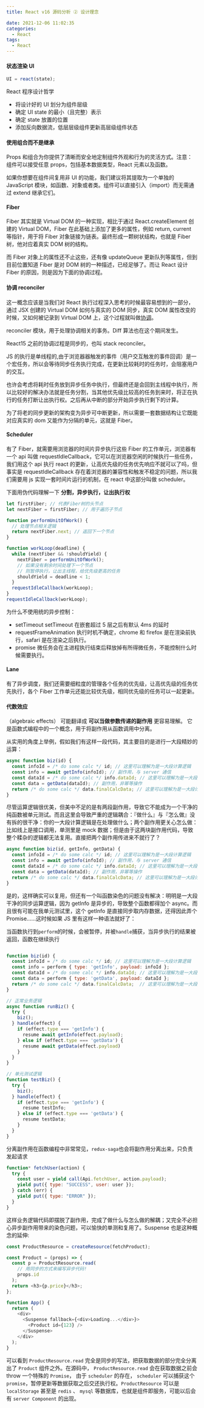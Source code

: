```yaml
---
title: React v16 源码分析 ② 设计理念

date: 2021-12-06 11:02:35
categories:
  - React
tags:
  - React
---
```


#### 状态渲染 UI

```javascript
UI = react(state);
```

React 程序设计哲学

- 将设计好的 UI 划分为组件层级
- 确定 UI state 的最小（且完整）表示
- 确定 state 放置的位置
- 添加反向数据流，低层层级组件更新高层级组件状态

#### 使用组合而不是继承

Props 和组合为你提供了清晰而安全地定制组件外观和行为的灵活方式。注意：组件可以接受任意 props，包括基本数据类型，React 元素以及函数。

如果你想要在组件间复用非 UI 的功能，我们建议将其提取为一个单独的 JavaScript 模块，如函数、对象或者类。组件可以直接引入（import）而无需通过 extend 继承它们。

#### Fiber

Fiber 其实就是 Virtual DOM 的一种实现，相比于通过 React.createElement 创建的 Virtual DOM，Fiber 在此基础上添加了更多的属性，例如 return, current 等指针，用于将 Fiber 对象链接为链表。最终形成一颗树状结构，也就是 Fiber 树，他对应着真实 DOM 树的结构。

而 Fiber 对象上的属性还不止这些，还有像 updateQueue 更新队列等属性，但到目前位置知道 Fiber 是对 DOM 树的一种描述，已经足够了。而让 React 设计 Fiber 的原因，则是因为下面的协调过程。

#### 协调 reconciler

这一概念应该是当我们对 React 执行过程深入思考的时候最容易想到的一部分，通过 JSX 创建的 Virtual DOM 如何与真实的 DOM 同步，真实 DOM 属性改变的时候，又如何被记录到 Virtual DOM 上，这个过程就叫做[协调](https://zh-hans.reactjs.org/docs/reconciliation.html)。

reconciler 模块，用于处理协调相关的事务。Diff 算法也在这个期间发生。

React15 之前的协调过程是同步的，也叫 stack reconciler。

JS 的执行是单线程的,由于浏览器器触发的事件（用户交互触发的事件回调）是一个宏任务，所以会等待同步任务执行完成，在更新比较耗时的任务时，会阻塞用户的交互。

也许会考虑将耗时任务放到异步任务中执行，但最终还是会回到主线程中执行，所以比较好的解决办法就是任务分割，当其他优先级比较高的任务到来时，将正在执行的任务打断让出执行权。之后再从中断的部分开始异步执行剩下的计算。

为了将老的同步更新的架构变为异步可中断更新，所以需要一套数据结构让它既能对应真实的 dom 又能作为分隔的单元，这就是 Fiber。

#### Scheduler

有了 Fiber，就需要用浏览器的时间片异步执行这些 Fiber 的工作单元，浏览器有一个 api 叫做 requestIdleCallback，它可以在浏览器空闲的时候执行一些任务，我们用这个 api 执行 react 的更新，让高优先级的任务优先响应不就可以了吗，但事实是 requestIdleCallback 存在着浏览器的兼容性和触发不稳定的问题，所以我们需要用 js 实现一套时间片运行的机制，在 react 中这部分叫做 scheduler。

下面用伪代码理解一下 **分割，异步执行，让出执行权**

```javascript
let firstFiber; // 代表Fiber树的头节点
let nextFiber = firstFiber; // 用于遍历子节点

function performUnitOfWork() {
  // 处理节点相关逻辑
  return nextFiber.next; // 返回下一个节点
}

function workLoop(deadline) {
  while (nextFiber && !shouldYield) {
    nextFiber = performUnitOfWork();
    // 如果没有剩余时间处理下一个节点
    // 则暂停执行，让出主线程，给优先级更高的任务
    shouldYield = deadline < 1;
  }
  requestIdleCallback(workLoop);
}
requestIdleCallback(workLoop);
```

为什么不使用统的异步控制：

- setTimeout setTimeout 在嵌套超过 5 层之后有默认 4ms 的延时
- requestFrameAnimation 执行时机不确定，chrome 和 firefox 是在渲染前执行，safari 是在渲染之后执行。
- promise 微任务会在主进程执行结束后释放掉有所得微任务，不能控制什么时候需要执行。

#### Lane

有了异步调度，我们还需要细粒度的管理各个任务的优先级，让高优先级的任务优先执行，各个 Fiber 工作单元还能比较优先级，相同优先级的任务可以一起更新。

#### 代数效应

（algebraic effects） 可能翻译成 **可以当做参数传递的副作用** 更容易理解。 它是函数式编程中的一个概念，用于将副作用从函数调用中分离。

从实用的角度上举例，假如我们有这样一段代码，其主要目的是进行一大段精妙的运算：

```javascript
async function biz(id) {
  const infoId = /* do some calc */ id; // 这里可以理解为是一大段计算逻辑
  const info = await getInfo(infoId); // 副作用，与 server 通信
  const dataId = /* do some calc */ info.dataId; // 这里可以理解为是一大段计算逻辑
  const data = getData(dataId); // 副作用，非幂等操作
  return /* do some calc */ data.finalCalcData; // 这里可以理解为是一大段计算逻辑
}
```

尽管运算逻辑很优美，但美中不足的是有两段副作用，导致它不能成为一个干净的纯函数被单元测试。而且这里会导致严重的逻辑耦合：『做什么』与『怎么做』没有拆的很干净：你的一大段计算逻辑是在处理做什么；两个副作用更关心怎么做：比如线上是接口调用，单测里是 mock 数据；但是由于这两块副作用代码，导致整个糅杂的逻辑都无法复用。直接把两个副作用传进来不就行了？

```javascript
async function biz(id, getInfo, getData) {
  const infoId = /* do some calc */ id; // 这里可以理解为是一大段计算逻辑
  const info = await getInfo(infoId); // 副作用，与 server 通信
  const dataId = /* do some calc */ info.dataId; // 这里可以理解为是一大段计算逻辑
  const data = getData(dataId); // 副作用，非幂等操作
  return /* do some calc */ data.finalCalcData; // 这里可以理解为是一大段计算逻辑
}
```

是的，这样确实可以复用，但还有一个叫函数染色的问题没有解决：明明是一大段干净的同步运算逻辑，因为 getInfo 是异步的，导致整个函数都得加个 async。而且很有可能在我单元测试里，这个 getInfo 是直接同步取内存数据，还得因此弄个 Promise……这时候如果 JS 里有这样一种语法就好了：

当函数执行到`perform`的时候，会被暂停，并被`handle`捕获，当异步执行的结果被返回，函数在继续执行

```javascript

function biz(id) {
  const infoId = /* do some calc */ id; // 这里可以理解为是一大段计算逻辑
  const info = perform { type: 'getInfo', payload: infoId };
  const dataId = /* do some calc */ info.dataId; // 这里可以理解为是一大段计算逻辑
  const data = perform { type: 'getData', payload: dataId };
  return /* do some calc */ data.finalCalcData;  // 这里可以理解为是一大段计算逻辑
}

// 正常业务逻辑
async function runBiz() {
  try {
    biz();
  } handle(effect) {
    if (effect.type === 'getInfo') {
      resume await getInfo(effect.payload);
    } else if (effect.type === 'getData') {
      resume await getData(effect.payload)
    }
  }
}

// 单元测试逻辑
function testBiz() {
  try {
    biz();
  } handle(effect) {
    if (effect.type === 'getInfo') {
      resume testInfo;
    } else if (effect.type === 'getData') {
      resume testData;
    }
  }
}
```

分离副作用在函数编程中非常常见，`redux-saga`也会将副作用分离出来，只负责发起请求

```javascript
function* fetchUser(action) {
  try {
    const user = yield call(Api.fetchUser, action.payload);
    yield put({ type: "SUCCESS", user: user });
  } catch (err) {
    yield put({ type: "ERROR" });
  }
}
```

这样业务逻辑代码即摆脱了副作用，完成了做什么与怎么做的解耦；又完全不必担心异步副作用带来的染色问题，可以愉快的单测和复用了。Suspense 也是这种概念的延伸:

```javascript
const ProductResource = createResource(fetchProduct);

const Product = (props) => {
  const p = ProductResource.read(
    // 用同步的方式来编写异步代码!
    props.id
  );
  return <h3>{p.price}</h3>;
};

function App() {
  return (
    <div>
      <Suspense fallback={<div>Loading...</div>}>
        <Product id={123} />
      </Suspense>
    </div>
  );
}
```

可以看到 `ProductResource.read` 完全是同步的写法，把获取数据的部分完全分离出了 `Product` 组件之外。在源码中， `ProductResource.read` 会在获取数据之前会 throw 一个特殊的 `Promise`， 由于 `scheduler` 的存在， `scheduler` 可以捕获这个 `promise`，暂停更新等数据获取之后交还执行权。`ProductResource` 可以是 `localStorage` 甚至是 `redis` 、 `mysql` 等数据库，也就是组件即服务，可能以后会有 `server Component` 的出现。
